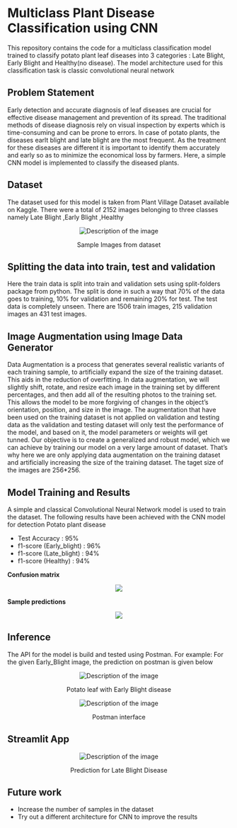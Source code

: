 
# **Multiclass Plant Disease Classification using CNN**

This repository contains the code for a multiclass classification model trained to classify potato plant leaf diseases into 3 categories : Late Blight, Early Blight and Healthy(no disease). The model architecture used for this classification task is classic convolutional neural network 

## **Problem Statement**

Early detection and accurate diagnosis of leaf diseases are crucial for effective disease management and prevention of its spread. The traditional methods of disease diagnosis rely on visual inspection by experts which is time-consuming and can be prone to errors. In case of potato plants, the diseases earlt blight and late blight are the most frequent. As the treatment for these diseases are different it is important to identify them accurately and early so as to minimize the economical loss by farmers. Here, a simple CNN model is implemented to classify the diseased plants.

## **Dataset**
The dataset used for this model is taken from Plant Village Dataset available on Kaggle. There were a total of 2152 images belonging to three classes namely Late Blight ,Early Blight ,Healthy

<p align="center">
  <img src="https://github.com/saras56/Plant_Disease_Classifier/assets/115695360/61799960-a02f-4f8f-a865-9712180b00ce" alt="Description of the image">
</p>
<p align="center">
  Sample Images from dataset
</p>

## **Splitting the data into train, test and validation**
Here the train data is split into train and validation sets using split-folders package from python. The split is done in such a way that 70% of the data goes to training, 10% for validation and remaining 20% for test.  The test data is completely unseen. There are 1506 train images, 215 validation images an 431 test images.   

## **Image Augmentation using Image Data Generator**
Data Augmentation is a process that generates several realistic variants of each training sample, to artificially expand the size of the training dataset. This aids in the reduction of overfitting. In data augmentation, we will slightly shift, rotate, and resize each image in the training set by different percentages, and then add all of the resulting photos to the training set. This allows the model to be more forgiving of changes in the object’s orientation, position, and size in the image.
The augmentation that have been used on the training dataset is not applied on validation and testing data as the validation and testing dataset will only test the performance of the model, and based on it, the  model parameters or weights will get tunned. Our objective is to create a generalized and robust model, which we can achieve by training our model on a very large amount of dataset. That’s why here we are only applying data augmentation on the training dataset and artificially increasing the size of the training dataset. The taget size of the images are 256*256. 

## **Model Training and Results**
A simple and classical Convolutional Neural Network model is used to train the dataset. The following results have been achieved with the CNN model for detection Potato plant disease

- Test Accuracy		  : 95%
- f1-score (Early_blight)	  : 96%
- f1-score (Late_blight)	  : 94%
- f1-score (Healthy)	  : 94%

**Confusion matrix**

<p align="center">
  <img src="https://github.com/saras56/Plant_Disease_Classifier/assets/115695360/50cfcd47-f761-4065-b12b-cf33ec5ebe6f">
</p>

**Sample predictions**

<p align="center">
  <img src="https://github.com/saras56/Plant_Disease_Classifier/assets/115695360/676ff1cd-5637-4bb0-990a-48c236783b8f">
</p>

## **Inference**
The API for the model is build and tested using Postman. 
For example: For the given Early_Blight image, the prediction on postman is given below

<p align="center">
  <img src="https://github.com/saras56/Plant_Disease_Classifier/assets/115695360/2a95a909-d3e9-4adb-8423-82495b6ed118" alt="Description of the image">
</p>
<p align="center">
  Potato leaf with Early Blight disease
</p>

<p align="center">
  <img src="https://github.com/saras56/Plant_Disease_Classifier/assets/115695360/613318ac-15b4-4f33-a439-b82f577575c2" alt="Description of the image">
</p>
<p align="center">
  Postman interface
</p>

## **Streamlit App**

<p align="center">
  <img src="https://github.com/saras56/Plant_Disease_Classifier/assets/115695360/aba55de5-a648-4477-9124-7d22463157c8" alt="Description of the image">
</p>
<p align="center">
  Prediction for Late Blight Disease
</p>

## **Future work**
- Increase the number of samples in the dataset
- Try out a different architecture for CNN to improve the results
